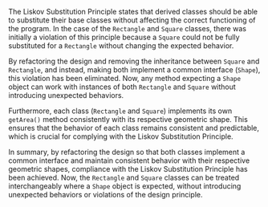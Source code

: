 The Liskov Substitution Principle states that derived classes should be able to substitute their base classes without affecting the correct functioning of the program. In the case of the `Rectangle` and `Square` classes, there was initially a violation of this principle because a `Square` could not be fully substituted for a `Rectangle` without changing the expected behavior.

By refactoring the design and removing the inheritance between `Square` and `Rectangle`, and instead, making both implement a common interface (`Shape`), this violation has been eliminated. Now, any method expecting a `Shape` object can work with instances of both `Rectangle` and `Square` without introducing unexpected behaviors.

Furthermore, each class (`Rectangle` and `Square`) implements its own `getArea()` method consistently with its respective geometric shape. This ensures that the behavior of each class remains consistent and predictable, which is crucial for complying with the Liskov Substitution Principle.

In summary, by refactoring the design so that both classes implement a common interface and maintain consistent behavior with their respective geometric shapes, compliance with the Liskov Substitution Principle has been achieved. Now, the `Rectangle` and `Square` classes can be treated interchangeably where a `Shape` object is expected, without introducing unexpected behaviors or violations of the design principle.
